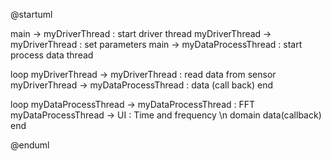 @startuml

main -> myDriverThread : start driver thread
myDriverThread -> myDriverThread : set parameters
main -> myDataProcessThread : start process data thread

loop
    myDriverThread -> myDriverThread : read data from sensor
    myDriverThread -> myDataProcessThread : data (call back)
end

loop
myDataProcessThread -> myDataProcessThread : FFT
myDataProcessThread -> UI : Time and frequency \n domain data(callback)
end

@enduml